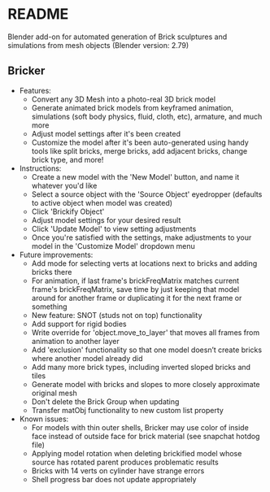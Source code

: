 # README

Blender add-on for automated generation of Brick sculptures and simulations from mesh objects (Blender version: 2.79)

## Bricker
  * Features:
      * Convert any 3D Mesh into a photo-real 3D brick model
      * Generate animated brick models from keyframed animation, simulations (soft body physics, fluid, cloth, etc), armature, and much more
      * Adjust model settings after it's been created
      * Customize the model after it's been auto-generated using handy tools like split bricks, merge bricks, add adjacent bricks, change brick type, and more!
  * Instructions:
      * Create a new model with the 'New Model' button, and name it whatever you'd like
      * Select a source object with the 'Source Object' eyedropper (defaults to active object when model was created)
      * Click 'Brickify Object'
      * Adjust model settings for your desired result
      * Click 'Update Model' to view setting adjustments
      * Once you're satisfied with the settings, make adjustments to your model in the 'Customize Model' dropdown menu
  * Future improvements:
      * Add mode for selecting verts at locations next to bricks and adding bricks there
      * For animation, if last frame's brickFreqMatrix matches current frame's brickFreqMatrix, save time by just keeping that model around for another frame or duplicating it for the next frame or something
      * New feature: SNOT (studs not on top) functionality
      * Add support for rigid bodies
      * Write override for 'object.move_to_layer' that moves all frames from animation to another layer
      * Add 'exclusion' functionality so that one model doesn’t create bricks where another model already did
      * Add many more brick types, including inverted sloped bricks and tiles
      * Generate model with bricks and slopes to more closely approximate original mesh
      * Don't delete the Brick Group when updating
      * Transfer matObj functionality to new custom list property
  * Known issues:
      * For models with thin outer shells, Bricker may use color of inside face instead of outside face for brick material (see snapchat hotdog file)
      * Applying model rotation when deleting brickified model whose source has rotated parent produces problematic results
      * Bricks with 14 verts on cylinder have strange errors
      * Shell progress bar does not update appropriately
